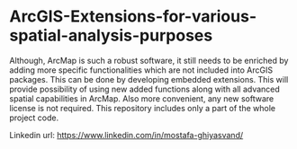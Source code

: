 # ArcGIS-Extensions-for-various-spatial-analysis-purposes
Although, ArcMap is such a robust software, it still needs to be enriched by adding more specific functionalities which are not included into ArcGIS packages. This can be done by developing embedded extensions. This will provide possibility of using new added functions along with all advanced spatial capabilities in ArcMap. Also more convenient, any new software license is not required. 
This repository includes only a part of the whole project code.

Linkedin url: https://www.linkedin.com/in/mostafa-ghiyasvand/
